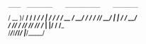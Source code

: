 
    ____  ________    ___________    ________
   / __ )/ ____/ /   /  _/ ____/ |  / / ____/
  / __  / __/ / /    / // __/  | | / / __/   
 / /_/ / /___/ /____/ // /___  | |/ / /___   
/_____/_____/_____/___/_____/  |___/_____/   
                                             

<!--
**jk4e/jk4e** is a ✨ _special_ ✨ repository because its `README.md` (this file) appears on your GitHub profile.

### Hi there 👋

Here are some ideas to get you started:

- 🔭 I’m currently working on ...
- 🌱 I’m currently learning ...
- 👯 I’m looking to collaborate on ...
- 🤔 I’m looking for help with ...
- 💬 Ask me about ...
- 📫 How to reach me: ...
- 😄 Pronouns: ...
- ⚡ Fun fact: ...
-->
